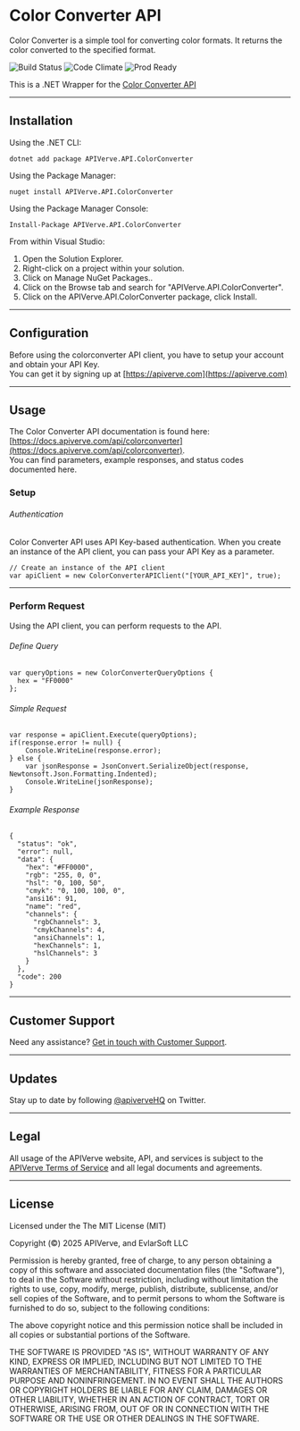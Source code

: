 Color Converter API
============

Color Converter is a simple tool for converting color formats. It returns the color converted to the specified format.

![Build Status](https://img.shields.io/badge/build-passing-green)
![Code Climate](https://img.shields.io/badge/maintainability-B-purple)
![Prod Ready](https://img.shields.io/badge/production-ready-blue)

This is a .NET Wrapper for the [Color Converter API](https://apiverve.com/marketplace/api/colorconverter)

---

## Installation

Using the .NET CLI:
```
dotnet add package APIVerve.API.ColorConverter
```

Using the Package Manager:
```
nuget install APIVerve.API.ColorConverter
```

Using the Package Manager Console:
```
Install-Package APIVerve.API.ColorConverter
```

From within Visual Studio:

1. Open the Solution Explorer.
2. Right-click on a project within your solution.
3. Click on Manage NuGet Packages..
4. Click on the Browse tab and search for "APIVerve.API.ColorConverter".
5. Click on the APIVerve.API.ColorConverter package, click Install.


---

## Configuration

Before using the colorconverter API client, you have to setup your account and obtain your API Key.  
You can get it by signing up at [https://apiverve.com](https://apiverve.com)

---

## Usage

The Color Converter API documentation is found here: [https://docs.apiverve.com/api/colorconverter](https://docs.apiverve.com/api/colorconverter).  
You can find parameters, example responses, and status codes documented here.

### Setup

###### Authentication
Color Converter API uses API Key-based authentication. When you create an instance of the API client, you can pass your API Key as a parameter.

```
// Create an instance of the API client
var apiClient = new ColorConverterAPIClient("[YOUR_API_KEY]", true);
```

---


### Perform Request
Using the API client, you can perform requests to the API.

###### Define Query

```
var queryOptions = new ColorConverterQueryOptions {
  hex = "FF0000"
};
```

###### Simple Request

```
var response = apiClient.Execute(queryOptions);
if(response.error != null) {
	Console.WriteLine(response.error);
} else {
    var jsonResponse = JsonConvert.SerializeObject(response, Newtonsoft.Json.Formatting.Indented);
    Console.WriteLine(jsonResponse);
}
```

###### Example Response

```
{
  "status": "ok",
  "error": null,
  "data": {
    "hex": "#FF0000",
    "rgb": "255, 0, 0",
    "hsl": "0, 100, 50",
    "cmyk": "0, 100, 100, 0",
    "ansi16": 91,
    "name": "red",
    "channels": {
      "rgbChannels": 3,
      "cmykChannels": 4,
      "ansiChannels": 1,
      "hexChannels": 1,
      "hslChannels": 3
    }
  },
  "code": 200
}
```

---

## Customer Support

Need any assistance? [Get in touch with Customer Support](https://apiverve.com/contact).

---

## Updates
Stay up to date by following [@apiverveHQ](https://twitter.com/apiverveHQ) on Twitter.

---

## Legal

All usage of the APIVerve website, API, and services is subject to the [APIVerve Terms of Service](https://apiverve.com/terms) and all legal documents and agreements.

---

## License
Licensed under the The MIT License (MIT)

Copyright (&copy;) 2025 APIVerve, and EvlarSoft LLC

Permission is hereby granted, free of charge, to any person obtaining a copy of this software and associated documentation files (the "Software"), to deal in the Software without restriction, including without limitation the rights to use, copy, modify, merge, publish, distribute, sublicense, and/or sell copies of the Software, and to permit persons to whom the Software is furnished to do so, subject to the following conditions:

The above copyright notice and this permission notice shall be included in all copies or substantial portions of the Software.

THE SOFTWARE IS PROVIDED "AS IS", WITHOUT WARRANTY OF ANY KIND, EXPRESS OR IMPLIED, INCLUDING BUT NOT LIMITED TO THE WARRANTIES OF MERCHANTABILITY, FITNESS FOR A PARTICULAR PURPOSE AND NONINFRINGEMENT. IN NO EVENT SHALL THE AUTHORS OR COPYRIGHT HOLDERS BE LIABLE FOR ANY CLAIM, DAMAGES OR OTHER LIABILITY, WHETHER IN AN ACTION OF CONTRACT, TORT OR OTHERWISE, ARISING FROM, OUT OF OR IN CONNECTION WITH THE SOFTWARE OR THE USE OR OTHER DEALINGS IN THE SOFTWARE.